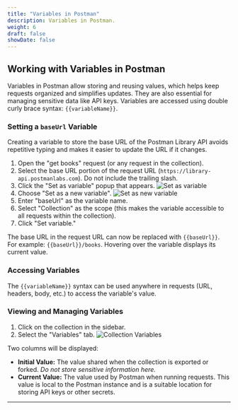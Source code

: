 ```yaml
---
title: "Variables in Postman"
description: Variables in Postman.
weight: 6
draft: false
showDate: false
---
```

## Working with Variables in Postman

Variables in Postman allow storing and reusing values, which helps keep requests organized and simplifies updates. They are also essential for managing sensitive data like API keys. Variables are accessed using double curly brace syntax: `{{variableName}}`.

### Setting a `baseUrl` Variable

Creating a variable to store the base URL of the Postman Library API avoids repetitive typing and makes it easier to update the URL if it changes.

1. Open the "get books" request (or any request in the collection).
2. Select the base URL portion of the request URL (`https://library-api.postmanlabs.com`). Do not include the trailing slash.
3. Click the "Set as variable" popup that appears. ![Set as variable](https://everpath-course-content.s3-accelerate.amazonaws.com/instructor%2F26fp2261340y1ukokimvca8su%2Fpublic%2F1649630820%2FbaseUrl+1.1649630820044.png)
4. Choose "Set as a new variable". ![Set as new variable](https://everpath-course-content.s3-accelerate.amazonaws.com/instructor%2F26fp2261340y1ukokimvca8su%2Fpublic%2F1649630940%2FbaseUrl+2.1649630940824.png)
5. Enter "baseUrl" as the variable name.
6. Select "Collection" as the scope (this makes the variable accessible to all requests within the collection).
7. Click "Set variable."

The base URL in the request URL can now be replaced with `{{baseUrl}}`. For example: `{{baseUrl}}/books`. Hovering over the variable displays its current value.

### Accessing Variables

The `{{variableName}}` syntax can be used anywhere in requests (URL, headers, body, etc.) to access the variable's value.

### Viewing and Managing Variables

1. Click on the collection in the sidebar.
2. Select the "Variables" tab. ![Collection Variables](https://everpath-course-content.s3-accelerate.amazonaws.com/instructor%2F26fp2261340y1ukokimvca8su%2Fpublic%2F1649631322%2FbaseUrl+3.1649631322119.png)

Two columns will be displayed:

* **Initial Value:** The value shared when the collection is exported or forked. *Do not store sensitive information here.*
* **Current Value:** The value used by Postman when running requests. This value is local to the Postman instance and is a suitable location for storing API keys or other secrets.


---